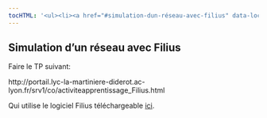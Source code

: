 ```yaml
---
tocHTML: '<ul><li><a href="#simulation-dun-réseau-avec-filius" data-localhref="true">Simulation d’un réseau avec Filius</a></li></ul>'
---
```






<h2 id="simulation-dun-réseau-avec-filius" class="anchored">Simulation d’un réseau avec Filius</h2>
<p>Faire le TP suivant:</p>
<p>http://portail.lyc-la-martiniere-diderot.ac-lyon.fr/srv1/co/activiteapprentissage_Filius.html</p>
<p>Qui utilise le logiciel Filius téléchargeable <a href="http://lernsoftware-filius.de/Herunterladen">ici</a>.</p>
<!-- 
> Les exercices de ce chapitre sont issus du site [pixees.fr]() de David Roche sous licence CC-BY-SA.

Après la théorie, passons maintenant à la pratique. Il est un peu difficile de mettre en place un
réseau pour effectuer quelques tests.

À la place, nous allons utiliser un **simulateur de réseau**. Il
existe différents types de simulateurs : du plus simple au plus `professionnel`.

Nous allons utiliser un simulateur relativement simple à prendre en main, mais suffisamment
performant : [`Filius`](http://www.lernsoftware-filius.de/Herunterladen) (la page web est en
allemand, mais le logiciel est disponible en anglais).


## [Simulation réseau 1](https://pixees.fr/informatiquelycee/n_site/nsi_prem_simReseau1.html)

Avant de visionner une petite vidéo qui devrait vous aider à prendre en main `Filius`, quelques petites indications

Nous allons utiliser deux commandes dans la vidéo :

- **`ipconfig`** qui permet de connaitre la configuration réseau de la machine(adresse IP, adresse
  MAC...) sur laquelle est exécutée cette commande (`ipconfig` est une commande Windows, sous les
  systèmes de type UNIX (Linux ou macOS par exemple), la commande équivalente est `ifconfig`)
- **`ping`** qui permet d'envoyer des paquets de données d'une machine A vers une machine B. Si la
  commande est exécutée sur la machine A, le `ping` devra être suivi par l'adresse IP de la machine
  B (par exemple, si l'adresse IP de B est `192.168.0.2`, on aura `ping 192.168.0.2`)

::: {.plus titre="Utilisation de la ligne de commande"}
Vous pouvez essayer directement ces commandes dans votre invite de commande.

- `ping lyceum.fr`
- `ipconfig` (ou `ifconfig` si vous êtes sur NIX). 
:::

Autre chose à retenir, vous allez peut-être apercevoir dans cette vidéo un *netmask* (masque de
réseau en français), vous devez juste savoir que :

- pour une adresse du type `a.b.c.d/8`, on a un *netmask* qui est `255.0.0.0`
- pour une adresse du type `a.b.c.d/16`, on a un *netmask* qui est `255.255.0.0`
- pour une adresse du type `a.b.c.d/24`, on a un *netmask* qui est `255.255.255.0`

Vous pouvez maintenant visionner la vidéo.

`youtube: nzuRSOwdF5I`


::: {.appli titre="Création d'un réseau"}
1. En utilisant le logiciel Filius, créez un réseau de 4 machines (`M1`, `M2`, `M3` et `M4`).
L'adresse IP de la machine `M1` est `192.168.1.1`, choisissez les adresses IP des machines `M2`, 
`M3` et `M4`.
2. Effectuez un `ipconfig` sur la machine `M1` afin de vérifier son adresse IP et de déterminer 
son adresse MAC (adresse physique).
3. Effectuez un `ping` de la machine `M2` vers la machine `M4`.
:::

## [Simulation réseau 2](https://pixees.fr/informatiquelycee/n_site/nsi_prem_simReseau2.html)

En utilisant `Filius`, nous allons maintenant mettre en place un serveur Web afin de pouvoir faire
des requêtes HTTP. Il sera possible d'analyser les données échangées entre les machines grâce à
l'outil *data exchange*.

Pour afficher cet outil, il suffit de faire un clic droit sur la machine concernée et de choisir
`show data exchange`. 

Commencez par visionner la vidéo ci-dessous :

`youtube: fY2yiRXMdS8`


::: {.appli titre="Échange de données entre un client et un serveur"}
Une fois la vidéo visionnée, en utilisant le logiciel Filius, mettez en place un réseau composé de
2 clients et d'un serveur Web, créez ensuite une page HTML toute simple et activez le serveur Web
(comme indiqué dans la vidéo).

Choisissez un client et par l'intermédiaire d'un navigateur Web(que
vous aurez au préalable installé sur le client), effectuez une requête HTTP. Analysez les données
échangées entre le client et le serveur à l'aide de l'outil `data exchange`.

Comme vous pouvez le constater on retrouve :

- le protocole **TCP** au niveau de la couche *Transport*(*ACK* signifie *acknowledgement*, ce sont les
accusés de réception aussi appelés acquittement)
- le protocole **HTTP** au niveau de la couche *Application* (en cliquant sur les requêtes et 
réponses de la couche application `HTTP` on trouve notamment la directive `GET`)
- le protocole **ARP** qui permet de trouver une adresse `MAC` à partir d'une adresse `IP` 
(l'échange entre les 2 machines commence d'ailleurs avec ce protocole `ARP`, sinon, impossible 
d'envoyer les trames)

On notera que les trames et les paquets IP ne sont pas directement visibles avec cet outil *data
exchange* : il faut cliquer sur une ligne `TCP` pour *voir* les couches *Internet* et *accès
réseau*.
::: -->

